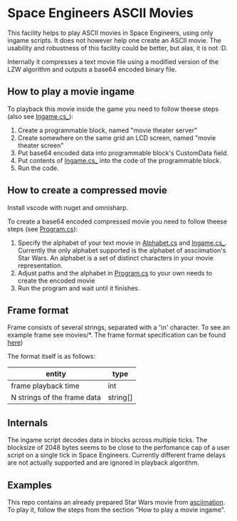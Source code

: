 # Space Engineers ASCII Movies

This facility helps to play ASCII movies in Space Engineers, using only ingame scripts. It does not however help one create an ASCII movie. The usability and robustness of this facility could be better, but alas, it is not :D.

Internally it compresses a text movie file using a modified version of the LZW algorithm and outputs a base64 encoded binary file.

## How to play a movie ingame
To playback this movie inside the game you need to follow theese steps (also see [Ingame.cs_](https://github.com/grebenyukaa/se_ascii_movies/blob/master/Ingame.cs_)):
  1. Create a programmable block, named "movie theater server"
  1. Create somewhere on the same grid an LCD screen, named "movie theater screen"
  1. Put base64 encoded data into programmable block's CustomData field.
  1. Put contents of [Ingame.cs_](https://github.com/grebenyukaa/se_ascii_movies/blob/master/Ingame.cs_) into the code of the programmable block.
  1. Run the code.

## How to create a compressed movie
Install vscode with nuget and omnisharp.

To create a base64 encoded compressed movie you need to follow theese steps (see [Program.cs](https://github.com/grebenyukaa/se_ascii_movies/blob/master/Program.cs)):
  1. Specify the alphabet of your text movie in [Alphabet.cs](https://github.com/grebenyukaa/se_ascii_movies/blob/master/Alphabet.cs) and [Ingame.cs_](https://github.com/grebenyukaa/se_ascii_movies/blob/master/Ingame.cs_). Currently the only alphabet supported is the alphabet of assciimation's Star Wars. An alphabet is a set of distinct characters in your movie representation.
  1. Adjust paths and the alphabet in [Program.cs](https://github.com/grebenyukaa/se_ascii_movies/blob/master/Program.cs) to your own needs to create the encoded movie
  1. Run the program and wait until it finishes.

## Frame format
Frame consists of several strings, separated with a '\\n' character.
To see an example frame see movies/*. The frame format specification can be found [here](http://www.asciimation.co.nz/asciimation/ascii_faq.html))

The format itself is as follows:

entity | type 
--------------------|----------------
frame playback time | int
N strings of the frame data | string[]

  
## Internals
The ingame script decodes data in blocks across multiple ticks. The blocksize of 2048 bytes seems to be close to the perfomance cap of a user script on a single tick in Space Engineers. Currently different frame delays are not actually supported and are ignored in playback algorithm.

## Examples
This repo contains an already prepared Star Wars movie from [asciimation](http://www.asciimation.co.nz/). To play it, follow the steps from the section "How to play a movie ingame".
